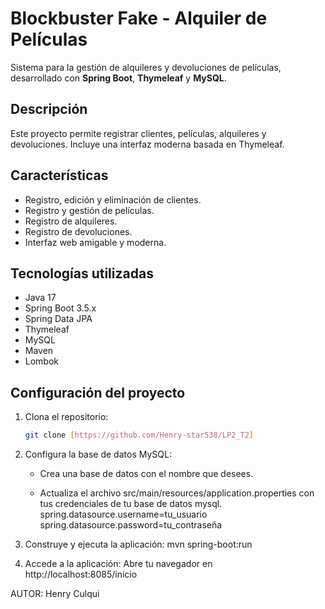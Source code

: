 # Blockbuster Fake - Alquiler de Películas

Sistema para la gestión de alquileres y devoluciones de películas, desarrollado con **Spring Boot**, **Thymeleaf** y **MySQL**.

## Descripción

Este proyecto permite registrar clientes, películas, alquileres y devoluciones. Incluye una interfaz moderna basada en Thymeleaf.

## Características

- Registro, edición y eliminación de clientes.  
- Registro y gestión de películas.  
- Registro de alquileres.  
- Registro de devoluciones.  
- Interfaz web amigable y moderna.  

## Tecnologías utilizadas

- Java 17  
- Spring Boot 3.5.x  
- Spring Data JPA  
- Thymeleaf  
- MySQL  
- Maven  
- Lombok  

## Configuración del proyecto

1. Clona el repositorio:

   ```bash
   git clone [https://github.com/Henry-star538/LP2_T2]
   
2. Configura la base de datos MySQL:

   - Crea una base de datos con el nombre que desees.

   - Actualiza el archivo src/main/resources/application.properties con tus credenciales de tu base de datos mysql.
          spring.datasource.username=tu_usuario
          spring.datasource.password=tu_contraseña

3. Construye y ejecuta la aplicación: mvn spring-boot:run

4. Accede a la aplicación: Abre tu navegador en http://localhost:8085/inicio
   

AUTOR: Henry Culqui

